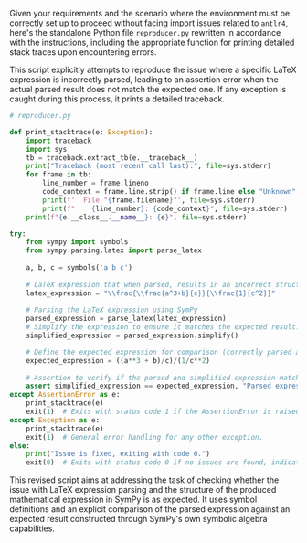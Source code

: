 Given your requirements and the scenario where the environment must be correctly set up to proceed without facing import issues related to `antlr4`, here's the standalone Python file `reproducer.py` rewritten in accordance with the instructions, including the appropriate function for printing detailed stack traces upon encountering errors.

This script explicitly attempts to reproduce the issue where a specific LaTeX expression is incorrectly parsed, leading to an assertion error when the actual parsed result does not match the expected one. If any exception is caught during this process, it prints a detailed traceback.

```python
# reproducer.py

def print_stacktrace(e: Exception):
    import traceback
    import sys
    tb = traceback.extract_tb(e.__traceback__)
    print("Traceback (most recent call last):", file=sys.stderr)
    for frame in tb:
        line_number = frame.lineno
        code_context = frame.line.strip() if frame.line else "Unknown"
        print(f'  File "{frame.filename}"', file=sys.stderr)
        print(f"    {line_number}: {code_context}", file=sys.stderr)
    print(f"{e.__class__.__name__}: {e}", file=sys.stderr)

try:
    from sympy import symbols
    from sympy.parsing.latex import parse_latex
    
    a, b, c = symbols('a b c')
    
    # LaTeX expression that when parsed, results in an incorrect structure due to missing brackets.
    latex_expression = "\\frac{\\frac{a^3+b}{c}}{\\frac{1}{c^2}}"
    
    # Parsing the LaTeX expression using SymPy
    parsed_expression = parse_latex(latex_expression)
    # Simplify the expression to ensure it matches the expected result.
    simplified_expression = parsed_expression.simplify()

    # Define the expected expression for comparison (correctly parsed and structured)
    expected_expression = ((a**3 + b)/c)/(1/c**2)
    
    # Assertion to verify if the parsed and simplified expression matches the expected result.
    assert simplified_expression == expected_expression, "Parsed expression does not match the expected output."
except AssertionError as e:
    print_stacktrace(e)
    exit(1)  # Exits with status code 1 if the AssertionError is raised, indicating the issue is present.
except Exception as e:
    print_stacktrace(e)
    exit(1)  # General error handling for any other exception.
else:
    print("Issue is fixed, exiting with code 0.")
    exit(0)  # Exits with status code 0 if no issues are found, indicating the problem has been resolved.
```

This revised script aims at addressing the task of checking whether the issue with LaTeX expression parsing and the structure of the produced mathematical expression in SymPy is as expected. It uses symbol definitions and an explicit comparison of the parsed expression against an expected result constructed through SymPy's own symbolic algebra capabilities.